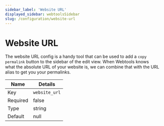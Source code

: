 ```yaml
---
sidebar_label: 'Website URL'
displayed_sidebar: webtoolsSidebar
slug: /configuration/website-url
---
```


# Website URL

The website URL config is a handy tool that can be used to add a `copy permalink` button to the sidebar of the edit view. When Webtools knows what the absolute URL of your website is, we can combine that with the URL alias to get you your permalinks.

| Name | Details |
| ---- | ------- |
| Key | `website_url` |
| Required | false |
| Type | string |
| Default | null |
